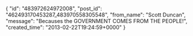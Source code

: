 {
   "id": "483972624972008",
   "post_id": "462493170453287_483970558305548",
   "from_name": "Scott Duncan",
   "message": "Becauses the GOVERNMENT COMES FROM THE PEOPLE!",
   "created_time": "2013-02-22T19:24:59+0000"
 }
